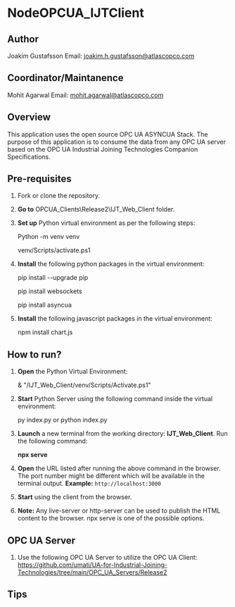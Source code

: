 # NodeOPCUA_IJTClient

## Author

Joakim Gustafsson
Email: joakim.h.gustafsson@atlascopco.com

## Coordinator/Maintanence

Mohit Agarwal
Email: mohit.agarwal@atlascopco.com

## Overview

This application uses the open source OPC UA ASYNCUA Stack. The purpose of this application is to consume the data from any OPC UA server based on the OPC UA Industrial Joining Technologies Companion Specifications.

## Pre-requisites

1. Fork or clone the repository.
2. **Go to** OPCUA_Clients\Release2\IJT_Web_Client folder.
3. **Set up** Python virtual environment as per the following steps:

     Python -m venv venv

     venv/Scripts/activate.ps1
5. **Install** the following python packages in the virtual environment:

     pip install --upgrade pip

     pip install websockets

     pip install asyncua

6. **Install** the following javascript packages in the virtual environment:

     npm install chart.js


## How to run?

1. **Open** the Python Virtual Environment:

     & "<Path>/IJT_Web_Client/venv/Scripts/Activate.ps1"
3. **Start** Python Server using the following command inside the virtual environment:

     py index.py or python index.py
4. **Launch** a new terminal from the working directory: **IJT_Web_Client**. Run the following command:
   
     **npx serve**
    
6. **Open** the URL listed after running the above command in the browser. The port number might be different which will be available in the terminal output. **Example:** `http://localhost:3000`
7. **Start** using the client from the browser.
8. **Note:** Any live-server or http-server can be used to publish the HTML content to the browser. npx serve is one of the possible options.

## OPC UA Server

1. Use the following OPC UA Server to utilize the OPC UA Client: https://github.com/umati/UA-for-Industrial-Joining-Technologies/tree/main/OPC_UA_Servers/Release2

## Tips



